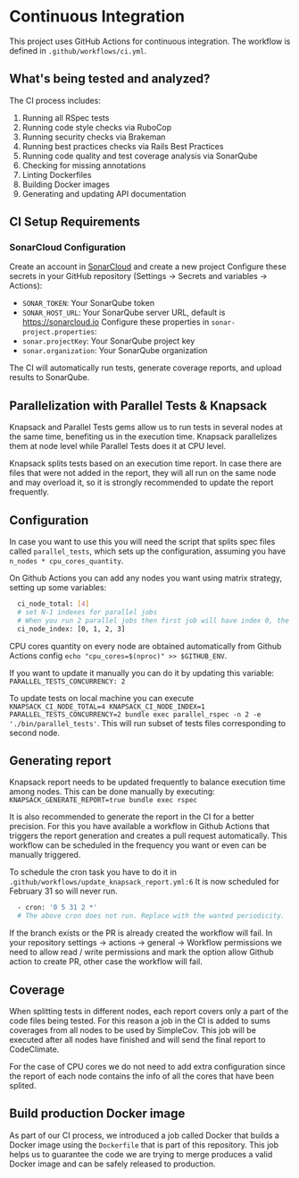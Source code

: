 # Continuous Integration

This project uses GitHub Actions for continuous integration. The workflow is defined in `.github/workflows/ci.yml`.

## What's being tested and analyzed?

The CI process includes:
1. Running all RSpec tests
2. Running code style checks via RuboCop
3. Running security checks via Brakeman
4. Running best practices checks via Rails Best Practices
5. Running code quality and test coverage analysis via SonarQube
6. Checking for missing annotations
7. Linting Dockerfiles
8. Building Docker images
9. Generating and updating API documentation

## CI Setup Requirements

### SonarCloud Configuration
Create an account in [SonarCloud](https://sonarcloud.io) and create a new project
Configure these secrets in your GitHub repository (Settings → Secrets and variables → Actions):
- `SONAR_TOKEN`: Your SonarQube token
- `SONAR_HOST_URL`: Your SonarQube server URL, default is https://sonarcloud.io
Configure these properties in `sonar-project.properties`:
- `sonar.projectKey`: Your SonarQube project key
- `sonar.organization`: Your SonarQube organization


The CI will automatically run tests, generate coverage reports, and upload results to SonarQube.

## Parallelization with Parallel Tests & Knapsack

Knapsack and Parallel Tests gems allow us to run tests in several nodes at the same time, benefiting us in the execution time. Knapsack parallelizes them at node level while Parallel Tests does it at CPU level.

Knapsack splits tests based on an execution time report. In case there are files that were not added in the report, they will all run on the same node and may overload it, so it is strongly recommended to update the report frequently.

## Configuration
In case you want to use this you will need the script that splits spec files called `parallel_tests`, which sets up the configuration, assuming you have `n_nodes * cpu_cores_quantity`.

On Github Actions you can add any nodes you want using matrix strategy, setting up some variables:

```sh
  ci_node_total: [4]
  # set N-1 indexes for parallel jobs
  # When you run 2 parallel jobs then first job will have index 0, the second job will have index 1 etc
  ci_node_index: [0, 1, 2, 3]
```

CPU cores quantity on every node are obtained automatically from Github Actions config `echo "cpu_cores=$(nproc)" >> $GITHUB_ENV`.

If you want to update it manually you can do it by updating this variable:
`PARALLEL_TESTS_CONCURRENCY: 2`

To update tests on local machine you can execute `KNAPSACK_CI_NODE_TOTAL=4 KNAPSACK_CI_NODE_INDEX=1 PARALLEL_TESTS_CONCURRENCY=2 bundle exec parallel_rspec -n 2 -e './bin/parallel_tests'`. This will run subset of tests files corresponding to second node.

## Generating report
Knapsack report needs to be updated frequently to balance execution time among nodes. This can be done manually by executing:
`KNAPSACK_GENERATE_REPORT=true bundle exec rspec`

It is also recommended to generate the report in the CI for a better precision. For this you have available a workflow in Github Actions that triggers the report generation and creates a pull request automatically. This workflow can be scheduled in the frequency you want or even can be manually triggered.

To schedule the cron task you have to do it in `.github/workflows/update_knapsack_report.yml:6`
It is now scheduled for February 31 so will never run.

```sh
  - cron: '0 5 31 2 *'
  # The above cron does not run. Replace with the wanted periodicity.
```

If the branch exists or the PR is already created the workflow will fail.
In your repository settings -> actions -> general ->  Workflow permissions we need to allow read / write permissions and mark the option allow Github action to create PR, other case the workflow will fail.

## Coverage
When splitting tests in different nodes, each report covers only a part of the code files being tested.
For this reason a job in the CI is added to sums coverages from all nodes to be used by SimpleCov. This job will be executed after all nodes have finished and will send the final report to CodeClimate.

For the case of CPU cores we do not need to add extra configuration since the report of each node contains the info of all the cores that have been splited.

## Build production Docker image
As part of our CI process, we introduced a job called Docker that builds a Docker image using the `Dockerfile` that is part of this repository. This job helps us to guarantee the code we are trying to merge produces a valid Docker image and can be safely released to production.
